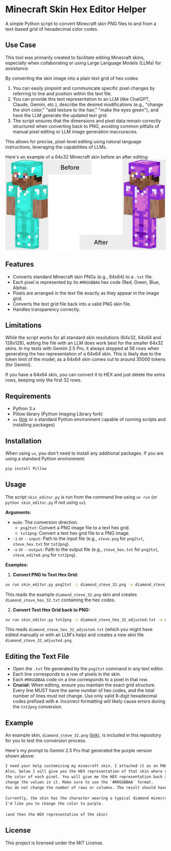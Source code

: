 
# Minecraft Skin Hex Editor Helper

A simple Python script to convert Minecraft skin PNG files to and from a text-based grid of hexadecimal color codes.

## Use Case

This tool was primarily created to facilitate editing Minecraft skins, especially when collaborating or using Large Language Models (LLMs) for assistance.

By converting the skin image into a plain text grid of hex codes:

1. You can easily pinpoint and communicate specific pixel changes by referring to line and position within the text file.
2. You can provide this text representation to an LLM (like ChatGPT, Claude, Gemini, etc.), describe the desired modifications (e.g., "change the shirt color," "add texture to the hair," "make the eyes green"), and have the LLM generate the updated text grid.
3. The script ensures that the dimensions and pixel data remain correctly structured when converting back to PNG, avoiding common pitfalls of manual pixel editing or LLM image generation inaccuracies.

This allows for precise, pixel-level editing using natural language instructions, leveraging the capabilities of LLMs.

Here's an example of a 64x32 Minecraft skin before an after editing:
![Before and after](before_after_diamond_steve.jpg)

## Features

- Converts standard Minecraft skin PNGs (e.g., 64x64) to a `.txt` file.
- Each pixel is represented by its `#RRGGBBAA` hex code (Red, Green, Blue, Alpha).
- Pixels are arranged in the text file exactly as they appear in the image grid.
- Converts the text grid file back into a valid PNG skin file.
- Handles transparency correctly.

## Limitations

While the script works for all standard skin resolutions (64x32, 64x64 and 128x128), editing the file with an LLM does work best for the smaller 64x32 skins. In my tests with Gemini 2.5 Pro, it always stopped at 56 rows when generating the hex representation of a 64x64 skin. This is likely due to the token limit of the model, as a 64x64 skin comes out to around 35000 tokens (for Gemini).

If you have a 64x64 skin, you can convert it to HEX and just delete the extra rows, keeping only the first 32 rows.

## Requirements

- Python 3.x
- Pillow library (Python Imaging Library fork)
- `uv` ([link](https://docs.astral.sh/uv/) or a standard Python environment capable of running scripts and installing packages)

## Installation

When using `uv`, you don't need to install any additional packages. If you are using a standard Python environment:
```bash
pip install Pillow
```

## Usage

The script `skin_editor.py` is run from the command line using `uv run` (or `python skin_editor.py` if not using `uv`).

**Arguments:**

- `mode`: The conversion direction.
    - `png2txt`: Convert a PNG image file to a text hex grid.
    - `txt2png`: Convert a text hex grid file to a PNG image.
- `-i` or `--input`: Path to the input file (e.g., `steve.png` for `png2txt`, `steve_hex.txt` for `txt2png`).
- `-o` or `--output`: Path to the output file (e.g., `steve_hex.txt` for `png2txt`, `steve_edited.png` for `txt2png`).

**Examples:**

1. **Convert PNG to Text Hex Grid:**

```bash
uv run skin_editor.py png2txt -i diamond_steve_32.png -o diamond_steve_hex_32.txt
```

This reads the example `diamond_steve_32.png` skin and creates `diamond_steve_hex_32.txt` containing the hex codes.

2. **Convert Text Hex Grid back to PNG:**

```bash
uv run skin_editor.py txt2png -i diamond_steve_hex_32_adjusted.txt -o diamond_steve_32_adjusted.png
```

This reads `diamond_steve_hex_32_adjusted.txt` (which you might have edited manually or with an LLM's help) and creates a new skin file `diamond_steve_32_adjusted.png`.

## Editing the Text File

- Open the `.txt` file generated by the `png2txt` command in any text editor.
- Each line corresponds to a row of pixels in the skin.
- Each `#RRGGBBAA` code on a line corresponds to a pixel in that row.
- **Crucial:** When editing, ensure you maintain the exact grid structure. Every line MUST have the same number of hex codes, and the total number of lines must not change. Use only valid 8-digit hexadecimal codes prefixed with `#`. Incorrect formatting will likely cause errors during the `txt2png` conversion.

## Example

An example skin, `diamond_steve_32.png` ([link](https://www.minecraftskins.com/skin/15859080/64x32-diamond-armor-steve/)), is included in this repository for you to test the conversion process.

Here's my prompt to Gemini 2.5 Pro that generated the purple version shown above:
```txt
I need your help customizing my minecraft skin. I attached it as an PNG. 
Also, below I will give you the HEX representation of that skin where you can see 
the color of each pixel. You will give me the HEX representation back and only 
change the values in it. Make sure to use the `#RRGGBBAA` format. 
You do not change the number of rows or columns. The result should have the same dimensions!

Currently, the skin has the character wearing a typical diamond minecraft armor. 
I'd like you to change the color to purple.

(and then the HEX representation of the skin)
```

## License

This project is licensed under the MIT License.
